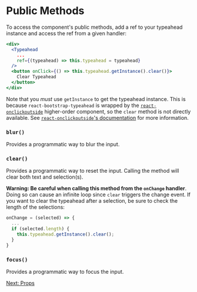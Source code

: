 # Public Methods
To access the component's public methods, add a ref to your typeahead instance and access the ref from a given handler:
```jsx
<div>
  <Typeahead
    ...
    ref={(typeahead) => this.typeahead = typeahead}
  />
  <button onClick={() => this.typeahead.getInstance().clear()}>
    Clear Typeahead
  </button>
</div>
```

Note that you *must* use `getInstance` to get the typeahead instance. This is because `react-bootstrap-typeahead` is wrapped by the [`react-onclickoutside`](https://github.com/Pomax/react-onclickoutside) higher-order component, so the `clear` method is not directly available. See [`react-onclickoutside`'s documentation](https://github.com/Pomax/react-onclickoutside#but-how-can-i-access-my-component-it-has-an-api-that-i-rely-on) for more information.

### `blur()`
Provides a programmatic way to blur the input.

### `clear()`
Provides a programmatic way to reset the input. Calling the method will clear both text and selection(s).

**Warning: Be careful when calling this method from the `onChange` handler**. Doing so can cause an infinite loop since `clear` triggers the change event. If you want to clear the typeahead after a selection, be sure to check the length of the selections:

```jsx
onChange = (selected) => {
  ...
  if (selected.length) {
    this.typeahead.getInstance().clear();
  }
}
```

### `focus()`
Provides a programmatic way to focus the input.

[Next: Props](Props.md)
